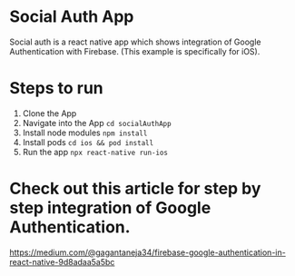 # Social Auth App
Social auth is a react native app which shows integration of Google Authentication with Firebase.
(This example is specifically for iOS).

# Steps to run
1. Clone the App
2. Navigate into the App `cd socialAuthApp`
3. Install node modules `npm install`
4. Install pods `cd ios && pod install`
5. Run the app `npx react-native run-ios`

# Check out this article for step by step integration of Google Authentication.

https://medium.com/@gagantaneja34/firebase-google-authentication-in-react-native-9d8adaa5a5bc
